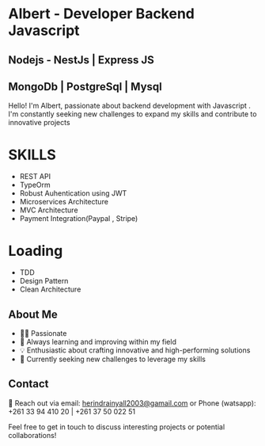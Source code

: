 # Albert - Developer Backend Javascript 
## Nodejs - NestJs | Express JS 
## MongoDb | PostgreSql | Mysql 

Hello! I'm Albert, passionate about backend development with Javascript . I'm constantly seeking new challenges to expand my skills and contribute to innovative projects

# SKILLS 
- REST API
- TypeOrm
- Robust Auhentication using JWT 
- Microservices Architecture
- MVC Architecture
- Payment Integration(Paypal , Stripe)
  

 # Loading 

* TDD
* Design Pattern
* Clean Architecture

## About Me

- 👨‍💻 Passionate
- 🌱 Always learning and improving within my field
- 💡 Enthusiastic about crafting innovative and high-performing solutions
- 🚀 Currently seeking new challenges to leverage my skills


## Contact

📧 Reach out via email: herindrainyall2003@gamail.com or Phone (watsapp): +261 33 94 410 20 | +261 37 50 022 51

Feel free to get in touch to discuss interesting projects or potential collaborations!

